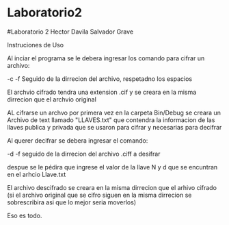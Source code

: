 # Laboratorio2

#Laboratorio 2 Hector Davila Salvador Grave

Instruciones de Uso

Al inciar el programa se le debera ingresar los comando para cifrar un archivo:

-c -f Seguido de la dirrecion del archivo, respetadno los espacios

El archvio cifrado tendra una extension .cif y se creara en la misma dirrecion que el archvio original

AL cifrarse un archvo por primera vez en la carpeta Bin/Debug se creara un Archivo de text llamado "LLAVES.txt" 
que contendra la informacion de las llaves publica y privada que se usaron para cifrar y necesarias para decifrar

Al querer decifrar se debera ingresar el comando:

-d -f seguido de la dirrecion del archivo .ciff a desifrar

despue se le pédira que ingrese el valor de la llave N y d que se encuntran en el arhcio Llave.txt

El archivo descifrado se creara en la misma dirrecion que el arhivo cifrado (si el archivo original que se cifro siguen en la misma 
dirrecion se sobrescribira asi que lo mejor seria moverlos)

Eso es todo.
